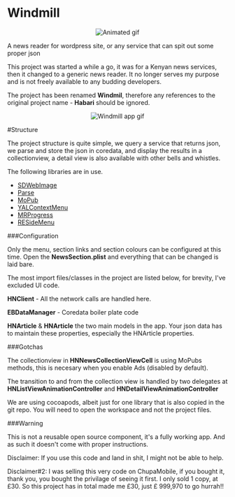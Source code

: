 # Windmill

<p align="center">
  <img src="http://i.imgur.com/msyKwo8.png" alt="Animated gif">
</p>

A news reader for wordpress site, or any service that can spit out some proper json

This project was started a while a go, it was for a Kenyan news services, then it changed to a generic news reader. It no longer serves my purpose and is not freely available to any budding developers.

The project has been renamed **Windmil**, therefore any references to the original project name - **Habari** should be ignored.

<p align="center">
  <img src="https://github.com/edwinbosire/Habari/blob/master/Marketting/windmillgif.gif" alt="Windmill app gif">
</p>

#Structure

The project structure is quite simple, we query a service that returns json, we parse and store the json in coredata, and display the results in a collectionview, a detail view is also available with other bells and whistles.

The following libraries are in use.

* [SDWebImage](https://github.com/rs/SDWebImage)
* [Parse](www.parse.com)
* [MoPub](https://github.com/mopub/mopub-ios-sdk)
* [YALContextMenu](https://github.com/Yalantis/Context-Menu.iOS)
* [MRProgress](https://github.com/mrackwitz/MRProgress)
* [RESideMenu](https://github.com/romaonthego/RESideMenu)

###Configuration

Only the menu, section links and section colours can be configured at this time. Open the **NewsSection.plist** and everything that can be changed is laid bare.

The most import files/classes in the project are listed below, for brevity, I've excluded UI code.

**HNClient** - All the network calls are handled here.

**EBDataManager** - Coredata boiler plate code

**HNArticle** & **HNArticle** the two main models in the app. Your json data has to maintain these properties, especially the HNArticle properties.
  

###Gotchas

The collectionview in **HNNewsCollectionViewCell** is using MoPubs methods, this is necesary when you enable Ads (disabled by default).

The transition to and from the collection view is handled by two delegates at **HNListViewAnimationController** and **HNDetailViewAnimationController**

We are using cocoapods, albeit just for one library that is also copied in the git repo. You will need to open the workspace and not the project files.

###Warning

This is not a reusable open source component, it's a fully working app. And as such it doesn't come with proper instructions.

Disclaimer: If you use this code and land in shit, I might not be able to help.

Disclaimer#2: I was selling this very code on ChupaMobile, if you bought it, thank you, you bought the privilage of seeing it first. I only sold 1 copy, at £30. So this project has in total made me £30, just £ 999,970 to go hurrah!!
